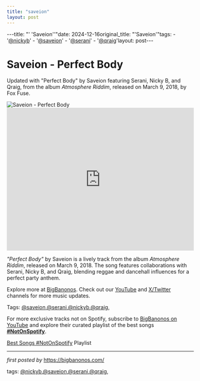```yaml
---
title: "saveion"
layout: post
---
```

---title: "' 'Saveion''"date: 2024-12-16original_title: "'Saveion'"tags:  - '[@nickyb](/tags/nickyb/)'  - '[@saveion](/tags/saveion/)'  - '[@serani](/tags/serani/)'  - '[@qraig](/tags/qraig/)'layout: post---<!-- Title of the Post --><h1 >Saveion - Perfect Body</h1> <!-- Introductory Text --><p >Updated with "Perfect Body" by Saveion featuring Serani, Nicky B, and Qraig, from the album *Atmosphere Riddim*, released on March 9, 2018, by Fox Fuse.</p> <!-- Featured Image --><div > <img src="https://i.ytimg.com/vi/3WBlBdNoFXs/hqdefault.jpg" alt="Saveion - Perfect Body" /></div> <!-- YouTube Video Embed --><div > <iframe width="100%" height="385" src="https://www.youtube.com/embed/5bMiaYIvKJ8" title="Saveion - Perfect Body (Official Music Video) ft. Serani, Nicky B, Qraig" frameborder="0" allow="accelerometer; autoplay; clipboard-write; encrypted-media; gyroscope; picture-in-picture; web-share" referrerpolicy="strict-origin-when-cross-origin" allowfullscreen></iframe></div> <!-- Song Information --><div > <p><em>"Perfect Body"</em> by Saveion is a lively track from the album *Atmosphere Riddim*, released on March 9, 2018. The song features collaborations with Serani, Nicky B, and Qraig, blending reggae and dancehall influences for a perfect party anthem.</p></div> <!-- Footer Links --><div > <p>Explore more at <a href="https://bigbanonos.com/" target="_blank">BigBanonos</a>. Check out our <a href="https://www.youtube.com/[@BigBanonos](/tags/BigBanonos/)" target="_blank">YouTube</a> and <a href="https://x.com/bigbanonos" target="_blank">X/Twitter</a> channels for more music updates.</p></div> <!-- Tags --><p >Tags: [@saveion](/tags/saveion/),[@serani](/tags/serani/),[@nickyb](/tags/nickyb/),[@qraig](/tags/qraig/),</p><!--Subscribe and Playlist Links--><div>    <p>For more exclusive tracks not on Spotify, subscribe to <a href="https://www.youtube.com/[@BigBanonos](/tags/BigBanonos/)" target="_blank">BigBanonos on YouTube</a> and explore their curated playlist of the best songs <strong>[#NotOnSpotify](/tags/NotOnSpotify/)</strong>.</p>    <p><a href="https://www.youtube.com/playlist?list=PLtuNtuTatqI0kFahUCbtbfenC_ET5O_tr" target="_blank">Best Songs [#NotOnSpotify](/tags/NotOnSpotify/) Playlist<br /></a></p></div><hr /><p><em>first posted by</em> <a href="https://bigbanonos.com/" rel="noopener" target="_new">https://bigbanonos.com/</a></p><p>tags: [@nickyb](/tags/nickyb/),[@saveion](/tags/saveion/),[@serani](/tags/serani/),[@qraig](/tags/qraig/),</p>
